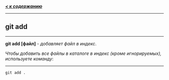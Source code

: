 [***< к содержанию***](./readme.md)

---
## git add
---

**git add [файл]** - *добавляет файл в индекс*.

*Чтобы добавить все файлы в каталоге в индекс (кроме игнорируемых), используете команду*:

---

```bash=
git add . 
```
